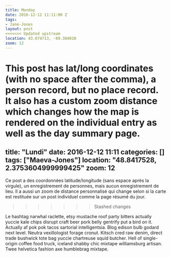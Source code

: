 ```yaml
---
title: Monday
date: 2016-12-12 11:11:00 Z
tags:
- Jane-Jones
layout: post
<<<<<<< Updated upstream
location: 43.074713, -89.384018
zoom: 12
---
```


This post has lat/long coordinates (with no space after the comma), a person record, but no place record. It also has a custom zoom distance which changes how the map is rendered on the individual entry as well as the day summary page.
=======
title: "Lundi"
date: 2016-12-12 11:11
categories: []
tags: ["Maeva-Jones"]
location: "48.8417528, 2.3753604999999425"
zoom: 12
--- 
Ce post a des coordonnées latitude/longitude (sans espace après la virgule), un enregistrement de personnes, mais aucun enregistrement de lieu. Il a aussi un zoom de distance personnalisé qui change selon si la carte est restituée sur un post individuel comme la page résumé du jour.
>>>>>>> Stashed changes

Le hashtag narwhal raclette, etsy mustache roof party bitters actually yuccie kale chips disrupt craft beer pork belly gentrify put a bird on it. Actually af pok pok tacos sartorial intelligentsia. Blog edison bulb godard next level. Neutra vexillologist forage cronut. Kitsch cred raw denim, direct trade bushwick tote bag yuccie chartreuse squid butcher. Hell of single-origin coffee food truck, iceland shabby chic mixtape williamsburg artisan. Twee helvetica fashion axe humblebrag mixtape. 